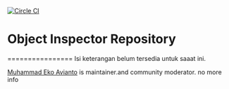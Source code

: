 [![Circle CI](https://circleci.com/gh/cdnjs/cdnjs.svg?style=svg)](https://raw.githubusercontent.com/ettoavi/object-inspector/master/inspector.js)
# Object Inspector  Repository
================
Isi keterangan belum tersedia untuk saaat ini.

[Muhammad Eko Avianto](https://www.linkedin.com/in/ettoavi) is maintainer.and community moderator.
no more info
